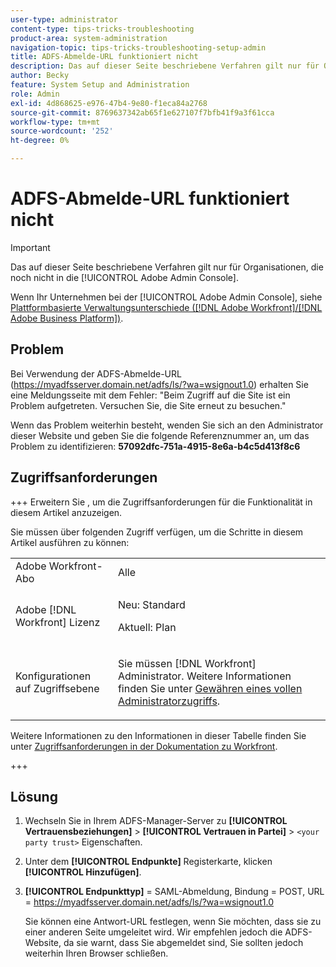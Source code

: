 ```yaml
---
user-type: administrator
content-type: tips-tricks-troubleshooting
product-area: system-administration
navigation-topic: tips-tricks-troubleshooting-setup-admin
title: ADFS-Abmelde-URL funktioniert nicht
description: Das auf dieser Seite beschriebene Verfahren gilt nur für Organisationen, die noch nicht in der Adobe Admin Console integriert sind.
author: Becky
feature: System Setup and Administration
role: Admin
exl-id: 4d868625-e976-47b4-9e80-f1eca84a2768
source-git-commit: 8769637342ab65f1e627107f7bfb41f9a3f61cca
workflow-type: tm+mt
source-wordcount: '252'
ht-degree: 0%

---
```


# ADFS-Abmelde-URL funktioniert nicht

<!-- Audited: 1/2024 -->

>[!IMPORTANT]
>
>Das auf dieser Seite beschriebene Verfahren gilt nur für Organisationen, die noch nicht in die [!UICONTROL Adobe Admin Console].
>
>Wenn Ihr Unternehmen bei der [!UICONTROL Adobe Admin Console], siehe [Plattformbasierte Verwaltungsunterschiede ([!DNL Adobe Workfront]/[!DNL Adobe Business Platform])](../../administration-and-setup/get-started-wf-administration/actions-in-admin-console.md).

## Problem

Bei Verwendung der ADFS-Abmelde-URL (https://myadfsserver.domain.net/adfs/ls/?wa=wsignout1.0) erhalten Sie eine Meldungsseite mit dem Fehler: &quot;Beim Zugriff auf die Site ist ein Problem aufgetreten. Versuchen Sie, die Site erneut zu besuchen.&quot;

Wenn das Problem weiterhin besteht, wenden Sie sich an den Administrator dieser Website und geben Sie die folgende Referenznummer an, um das Problem zu identifizieren: **57092dfc-751a-4915-8e6a-b4c5d413f8c6**

## Zugriffsanforderungen

+++ Erweitern Sie , um die Zugriffsanforderungen für die Funktionalität in diesem Artikel anzuzeigen.

Sie müssen über folgenden Zugriff verfügen, um die Schritte in diesem Artikel ausführen zu können:

<table style="table-layout:auto"> 
 <col> 
 <col> 
 <tbody> 
  <tr> 
   <td role="rowheader">Adobe Workfront-Abo</td> 
   <td>Alle</td> 
  </tr> 
  <tr> 
   <td role="rowheader">Adobe [!DNL Workfront] Lizenz</td> 
   <td> 
   <p>Neu: Standard</p>
   <p>Aktuell: Plan</p></td> 
  </tr> 
  <tr> 
   <td role="rowheader">Konfigurationen auf Zugriffsebene</td> 
   <td> <p>Sie müssen [!DNL Workfront] Administrator. Weitere Informationen finden Sie unter <a href="../../administration-and-setup/add-users/configure-and-grant-access/grant-a-user-full-administrative-access.md" class="MCXref xref">Gewähren eines vollen Administratorzugriffs</a>.</p>  </td> 
  </tr> 
 </tbody> 
</table>

Weitere Informationen zu den Informationen in dieser Tabelle finden Sie unter [Zugriffsanforderungen in der Dokumentation zu Workfront](/help/quicksilver/administration-and-setup/add-users/access-levels-and-object-permissions/access-level-requirements-in-documentation.md).

+++

## Lösung

1. Wechseln Sie in Ihrem ADFS-Manager-Server zu **[!UICONTROL Vertrauensbeziehungen]** > **[!UICONTROL Vertrauen in Partei]** > `<your party trust>` Eigenschaften.

1. Unter dem **[!UICONTROL Endpunkte]** Registerkarte, klicken **[!UICONTROL Hinzufügen]**.

1. **[!UICONTROL Endpunkttyp]** = SAML-Abmeldung, Bindung = POST, URL = https://myadfsserver.domain.net/adfs/ls/?wa=wsignout1.0

   Sie können eine Antwort-URL festlegen, wenn Sie möchten, dass sie zu einer anderen Seite umgeleitet wird. Wir empfehlen jedoch die ADFS-Website, da sie warnt, dass Sie abgemeldet sind, Sie sollten jedoch weiterhin Ihren Browser schließen.

